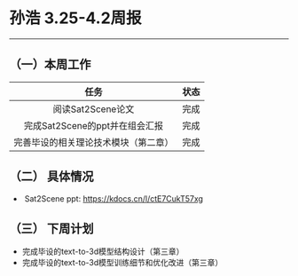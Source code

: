 # 孙浩 3.25-4.2周报

---

## （一）本周工作

|                 任务                 | 状态 |
| :----------------------------------: | :--: |
|          阅读Sat2Scene论文           | 完成 |
|    完成Sat2Scene的ppt并在组会汇报    | 完成 |
| 完善毕设的相关理论技术模块（第二章） | 完成 |

## （二） 具体情况

- ​	Sat2Scene ppt: https://kdocs.cn/l/ctE7CukT57xg

## （三） 下周计划

* 完成毕设的text-to-3d模型结构设计（第三章）
* 完成毕设的text-to-3d模型训练细节和优化改进（第三章）

